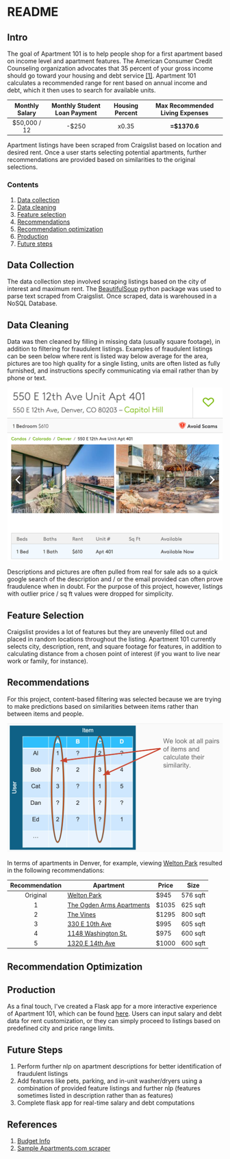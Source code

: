 # README
## Intro ##
The goal of Apartment 101 is to help people shop for a first apartment based on income level and apartment features. The American Consumer Credit Counseling organization advocates that 35 percent of your gross income should go toward your housing and debt service [[1]](https://www.quicken.com/taking-inventory-your-personal-finances-how-much-your-paycheck-should-you-budget-bills-s). Apartment 101 calculates a recommended range for rent based on annual income and debt, which it then uses to search for available units.

| Monthly Salary | Monthly Student Loan Payment | Housing Percent | Max Recommended Living Expenses|
|:-------------:|:-------------:|:-----:|:-----:|
| $50,000 / 12  | -$250         | x0.35 | **=$1370.6** |

Apartment listings have been scraped from Craigslist based on location and desired rent. Once a user starts selecting potential apartments, further recommendations are provided based on similarities to the original selections.

### Contents ###
1. [Data collection](#data-collection)
2. [Data cleaning](#data-cleaning)
3. [Feature selection](#feature-selection)
4. [Recommendations](#recommendations)
5. [Recommendation optimization](#recommendation-optimization)
6. [Production](#production)
7. [Future steps](#future-steps)


## Data Collection ##
The data collection step involved scraping listings based on the city of interest and maximum rent. The [BeautifulSoup](https://www.crummy.com/software/BeautifulSoup/) python package was used to parse text scraped
from Craigslist. Once scraped, data is warehoused in a NoSQL Database.

## Data Cleaning ##
Data was then cleaned by filling in missing data (usually square footage), in addition to filtering for fraudulent listings. Examples of fraudulent listings can be seen below where rent is listed way below average for the area, pictures are too high quality for a single listing, units are often listed as fully furnished, and instructions specify communicating via email rather than by phone or text.

![Fraudulent Listing](/img/Fraud.png)

Descriptions and pictures are often pulled from real for sale ads so a quick google search of the description and / or the email provided can often prove fraudulence when in doubt. For the purpose of this project, however, listings with outlier price / sq ft values were dropped for simplicity.

## Feature Selection ##
Craigslist provides a lot of features but they are unevenly filled out and placed in random locations throughout the listing. Apartment 101 currently selects city, description, rent, and square footage for features, in addition to calculating distance from a chosen point of interest (if you want to live near work or family, for instance).  

## Recommendations ##
For this project, content-based filtering was selected because we are trying to make predictions based on similarities between items rather than between items and people.

![Item-item similarity](/img/item-item-similarity.png)

In terms of apartments in Denver, for example, viewing [Welton Park](https://www.apartments.com/welton-park-denver-co/957rr74/) resulted in the following recommendations:

| Recommendation| Apartment     | Price | Size |
|:-------------:| ------------- | ----- | ----- |
| Original      |[Welton Park](https://www.apartments.com/welton-park-denver-co/957rr74/) | $945  |  576 sqft |
|       1       |[The Ogden Arms Apartments](https://www.apartments.com/the-ogden-arms-apartments-denver-co/zxlmzyz/) | $1035| 625 sqft |
|       2       |[The Vines](https://www.apartments.com/the-vines-denver-co/6bzm3kr/)|   $1295 | 800 sqft |
|       3       |[330 E 10th Ave](https://www.apartments.com/330-e-10th-ave-denver-co/hc6c8n1/)|    $995 | 605 sqft |
|       4       |[1148 Washington St.](https://www.apartments.com/1148-washington-st-denver-co-unit-6/t8q6858/)|    $975 | 600 sqft |
|       5       |[1320 E 14th Ave](https://www.apartments.com/1320-e-14th-ave-denver-co-unit-03/ds1tkgk/)|    $1000 | 600 sqft

## Recommendation Optimization ##


## Production ##
As a final touch, I've created a Flask app for a more interactive experience of Apartment 101, which can be found [here](website). Users can input salary and debt data for rent customization, or they can simply proceed to listings based on predefined city and price range limits.

## Future Steps ##
1. Perform further nlp on apartment descriptions for better identification of fraudulent listings
2. Add features like pets, parking, and in-unit washer/dryers using a combination of provided feature listings and further nlp (features sometimes listed in description rather than as features)
3. Complete flask app for real-time salary and debt computations

## References ##
1. [Budget Info](https://www.quicken.com/taking-inventory-your-personal-finances-how-much-your-paycheck-should-you-budget-bills-s)
2. [Sample Apartments.com scraper](https://github.com/adinutzyc21/apartments-scraper)

